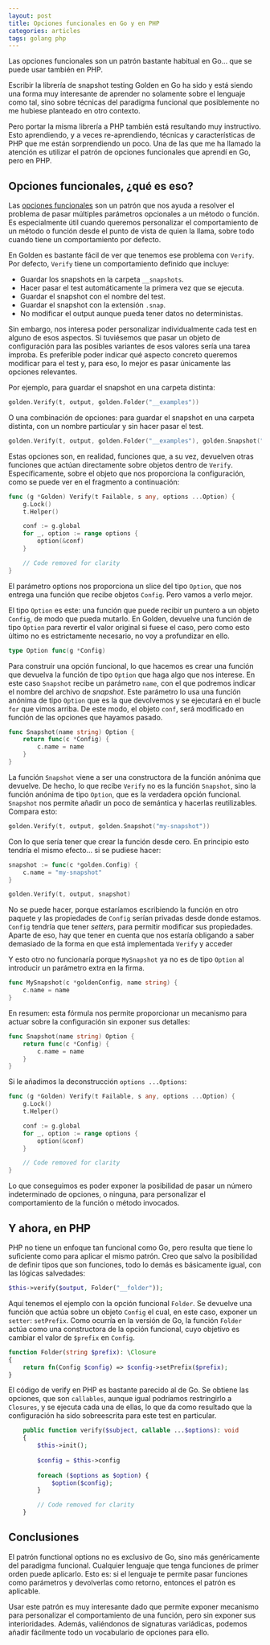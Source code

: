 ```yaml
---
layout: post
title: Opciones funcionales en Go y en PHP
categories: articles
tags: golang php
---
```


Las opciones funcionales son un patrón bastante habitual en Go... que se puede usar también en PHP.

Escribir la librería de snapshot testing Golden en Go ha sido y está siendo una forma muy interesante de aprender no solamente sobre el lenguaje como tal, sino sobre técnicas del paradigma funcional que posiblemente no me hubiese planteado en otro contexto.

Pero portar la misma librería a PHP también está resultando muy instructivo. Esto aprendiendo, y a veces re-aprendiendo, técnicas y características de PHP que me están sorprendiendo un poco. Una de las que me ha llamado la atención es utilizar el patrón de opciones funcionales que aprendí en Go, pero en PHP.

## Opciones funcionales, ¿qué es eso?

Las [opciones funcionales](https://blog.friendsofgo.tech/posts/functional-options-en-go/) son un patrón que nos ayuda a resolver el problema de pasar múltiples parámetros opcionales a un método o función. Es especialmente útil cuando queremos personalizar el comportamiento de un método o función desde el punto de vista de quien la llama, sobre todo cuando tiene un comportamiento por defecto.

En Golden es bastante fácil de ver que tenemos ese problema con `Verify`. Por defecto, `Verify` tiene un comportamiento definido que incluye:

* Guardar los snapshots en la carpeta `__snapshots`.
* Hacer pasar el test automáticamente la primera vez que se ejecuta.
* Guardar el snapshot con el nombre del test.
* Guardar el snapshot con la extensión `.snap`.
* No modificar el output aunque pueda tener datos no deterministas.

Sin embargo, nos interesa poder personalizar individualmente cada test en alguno de esos aspectos. Si tuviésemos que pasar un objeto de configuración para las posibles variantes de esos valores sería una tarea ímproba. Es preferible poder indicar qué aspecto concreto queremos modificar para el test y, para eso, lo mejor es pasar únicamente las opciones relevantes.

Por ejemplo, para guardar el snapshot en una carpeta distinta:

```go
golden.Verify(t, output, golden.Folder("__examples"))
```

O una combinación de opciones: para guardar el snapshot en una carpeta distinta, con un nombre particular y sin hacer pasar el test.

```go
golden.Verify(t, output, golden.Folder("__examples"), golden.Snapshot("my-snapshot"), golden.WaitApproval())
```

Estas opciones son, en realidad, funciones que, a su vez, devuelven otras funciones que actúan directamente sobre objetos dentro de `Verify`. Específicamente, sobre el objeto que nos proporciona la configuración, como se puede ver en el fragmento a continuación:

```go
func (g *Golden) Verify(t Failable, s any, options ...Option) {
	g.Lock()
	t.Helper()

	conf := g.global
	for _, option := range options {
		option(&conf)
	}

    // Code removed for clarity
}
```

El parámetro options nos proporciona un slice del tipo `Option`, que nos entrega una función que recibe objetos `Config`. Pero vamos a verlo mejor.

El tipo `Option` es este: una función que puede recibir un puntero a un objeto `Config`, de modo que pueda mutarlo. En Golden, devuelve una función de tipo `Option` para revertir el valor original si fuese el caso, pero como esto último no es estrictamente necesario, no voy a profundizar en ello.

```go
type Option func(g *Config) 
```

Para construir una opción funcional, lo que hacemos es crear una función que devuelva la función de tipo `Option` que haga algo que nos interese. En este caso `Snapshot` recibe un parámetro `name`, con el que podremos indicar el nombre del archivo de _snapshot_. Este parámetro lo usa una función anónima de tipo `Option` que es la que devolvemos y se ejecutará en el bucle `for` que vimos arriba. De este modo, el objeto `conf`, será modificado en función de las opciones que hayamos pasado.

```go
func Snapshot(name string) Option {
	return func(c *Config) {
		c.name = name
	}
}
```

La función `Snapshot` viene a ser una constructora de la función anónima que devuelve. De hecho, lo que recibe `Verify` no es la función `Snapshot`, sino la función anónima de tipo `Option`, que es la verdadera opción funcional. `Snapshot` nos permite añadir un poco de semántica y hacerlas reutilizables. Compara esto:

```go
golden.Verify(t, output, golden.Snapshot("my-snapshot"))
```

Con lo que sería tener que crear la función desde cero. En principio esto tendría el mismo efecto... si se pudiese hacer:

```go
snapshot := func(c *golden.Config) {
	c.name = "my-snapshot"
}

golden.Verify(t, output, snapshot)
```

No se puede hacer, porque estaríamos escribiendo la función en otro paquete y las propiedades de `Config` serían privadas desde donde estamos. `Config` tendría que tener _setters_, para permitir modificar sus propiedades. Aparte de eso, hay que tener en cuenta que nos estaría obligando a saber demasiado de la forma en que está implementada `Verify` y acceder

Y esto otro no funcionaría porque `MySnapshot` ya no es de tipo `Option` al introducir un parámetro extra en la firma.

```go
func MySnapshot(c *goldenConfig, name string) {
	c.name = name
}
```

En resumen: esta fórmula nos permite proporcionar un mecanismo para actuar sobre la configuración sin exponer sus detalles:

```go
func Snapshot(name string) Option {
	return func(c *Config) {
		c.name = name
	}
}
```

Si le añadimos la deconstrucción `options ...Options`:

```go
func (g *Golden) Verify(t Failable, s any, options ...Option) {
	g.Lock()
	t.Helper()

	conf := g.global
	for _, option := range options {
		option(&conf)
	}

    // Code removed for clarity
}
```

Lo que conseguimos es poder exponer la posibilidad de pasar un número indeterminado de opciones, o ninguna, para personalizar el comportamiento de la función o método invocados.

## Y ahora, en PHP

PHP no tiene un enfoque tan funcional como Go, pero resulta que tiene lo suficiente como para aplicar el mismo patrón. Creo que salvo la posibilidad de definir tipos que son funciones, todo lo demás es básicamente igual, con las lógicas salvedades:

```php
$this->verify($output, Folder("__folder"));
```

Aquí tenemos el ejemplo con la opción funcional `Folder`. Se devuelve una función que actúa sobre un objeto `Config` el cual, en este caso, exponer un `setter`: `setPrefix`. Como ocurría en la versión de Go, la función `Folder` actúa como una constructora de la opción funcional, cuyo objetivo es cambiar el valor de `$prefix` en `Config`.

```php
function Folder(string $prefix): \Closure
{
    return fn(Config $config) => $config->setPrefix($prefix);
}
```

El código de verify en PHP es bastante parecido al de Go. Se obtiene las opciones, que son `callables`, aunque igual podríamos restringirlo a `Closures`, y se ejecuta cada una de ellas, lo que da como resultado que la configuración ha sido sobreescrita para este test en particular.

```php
    public function verify($subject, callable ...$options): void
    {
        $this->init();
        
        $config = $this->config
        
        foreach ($options as $option) {
            $option($config);
        }

        // Code removed for clarity
    }
```

## Conclusiones

El patrón functional options no es exclusivo de Go, sino más genéricamente del paradigma funcional. Cualquier lenguaje que tenga funciones de primer orden puede aplicarlo. Esto es: si el lenguaje te permite pasar funciones como parámetros y devolverlas como retorno, entonces el patrón es aplicable.

Usar este patrón es muy interesante dado que permite exponer mecanismo para personalizar el comportamiento de una función, pero sin exponer sus interioridades. Además, valiéndonos de signaturas variádicas, podemos añadir fácilmente todo un vocabulario de opciones para ello.
